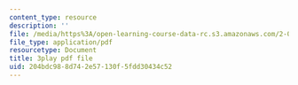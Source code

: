 ```yaml
---
content_type: resource
description: ''
file: /media/https%3A/open-learning-course-data-rc.s3.amazonaws.com/2-003sc-engineering-dynamics-fall-2011/204bdc988d742e57130f5fdd30434c52_1xJJu5p3dD0.pdf
file_type: application/pdf
resourcetype: Document
title: 3play pdf file
uid: 204bdc98-8d74-2e57-130f-5fdd30434c52
---
```

